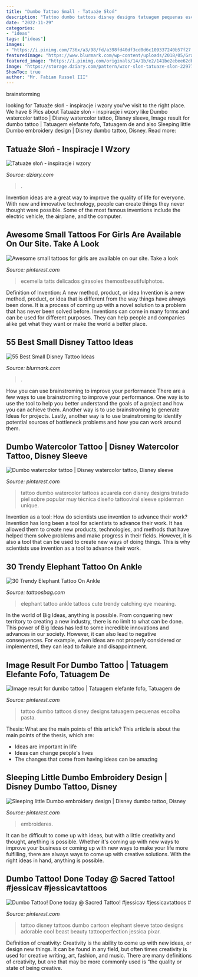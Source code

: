 ```yaml
---
title: "Dumbo Tattoo Small - Tatuaże Słoń"
description: "Tattoo dumbo tattoos disney designs tatuagem pequenas escolha pasta"
date: "2022-11-29"
categories:
- "ideas"
tags: ["ideas"]
images:
- "https://i.pinimg.com/736x/a3/98/fd/a398fd40df3cd0d6c109337240b57f27.jpg"
featuredImage: "https://www.blurmark.com/wp-content/uploads/2018/05/Graceful-Little-Lower-Leg-Tattoo.jpg"
featured_image: "https://i.pinimg.com/originals/14/1b/e2/141be2ebee62db5d527ec77069941363.jpg"
image: "https://storage.dziary.com/pattern/wzor-slon-tatuaze-slon-229778.jpg"
ShowToc: true
author: "Mr. Fabian Russel III"
---
```


 brainstorming

	

		
looking for Tatuaże słoń - inspiracje i wzory you've visit to the right place. We have 8 Pics about Tatuaże słoń - inspiracje i wzory like Dumbo watercolor tattoo | Disney watercolor tattoo, Disney sleeve, Image result for dumbo tattoo | Tatuagem elefante fofo, Tatuagem de and also Sleeping little Dumbo embroidery design | Disney dumbo tattoo, Disney. Read more:
		
    
## Tatuaże Słoń - Inspiracje I Wzory

<img loading=lazy src="https://storage.dziary.com/pattern/wzor-slon-tatuaze-slon-229778.jpg" onerror="this.onerror=null;this.src='https://tse3.mm.bing.net/th?id=OIP.aheB3yG8sYXBBU2hNuXhcgHaHa&amp;pid=15.1';" alt="Tatuaże słoń - inspiracje i wzory">

_Source: dziary.com_

>. 

	

Invention ideas are a great way to improve the quality of life for everyone. With new and innovative technology, people can create things they never thought were possible. Some of the most famous inventions include the electric vehicle, the airplane, and the computer.

    
## Awesome Small Tattoos For Girls Are Available On Our Site. Take A Look

<img loading=lazy src="https://i.pinimg.com/736x/67/05/65/67056530294aba916a7f7d0198af5bbe.jpg" onerror="this.onerror=null;this.src='https://tse4.mm.bing.net/th?id=OIP.GxZuBXpYIfkD2Jl0roAn7AHaHa&amp;pid=15.1';" alt="Awesome small tattoos for girls are available on our site. Take a look">

_Source: pinterest.com_

>ecemella tatts delicados girasoles themostbeautifulphotos. 

	

Definition of Invention: A new method, product, or idea
Invention is a new method, product, or idea that is different from the way things have always been done. It is a process of coming up with a novel solution to a problem that has never been solved before. Inventions can come in many forms and can be used for different purposes. They can help people and companies alike get what they want or make the world a better place.

    
## 55 Best Small Disney Tattoo Ideas

<img loading=lazy src="https://www.blurmark.com/wp-content/uploads/2018/05/Graceful-Little-Lower-Leg-Tattoo.jpg" onerror="this.onerror=null;this.src='https://tse1.mm.bing.net/th?id=OIP.2lKb8Aqc2fSL2njJnZaf0QHaKp&amp;pid=15.1';" alt="55 Best Small Disney Tattoo Ideas">

_Source: blurmark.com_

>. 

	

How you can use brainstroming to improve your performance
There are a few ways to use brainstroming to improve your performance. One way is to use the tool to help you better understand the goals of a project and how you can achieve them. Another way is to use brainstroming to generate Ideas for projects. Lastly, another way is to use brainstroming to identify potential sources of bottleneck problems and how you can work around them.

    
## Dumbo Watercolor Tattoo | Disney Watercolor Tattoo, Disney Sleeve

<img loading=lazy src="https://i.pinimg.com/originals/14/1b/e2/141be2ebee62db5d527ec77069941363.jpg" onerror="this.onerror=null;this.src='https://tse4.mm.bing.net/th?id=OIP.eEoz1syNEV3zzfK8E_2RHAHaJO&amp;pid=15.1';" alt="Dumbo watercolor tattoo | Disney watercolor tattoo, Disney sleeve">

_Source: pinterest.com_

>tattoo dumbo watercolor tattoos acuarela con disney designs tratado piel sobre popular muy técnica diseño tattooviral sleeve spiderman unique. 

	

Invention as a tool: How do scientists use invention to advance their work?
Invention has long been a tool for scientists to advance their work. It has allowed them to create new products, technologies, and methods that have helped them solve problems and make progress in their fields. However, it is also a tool that can be used to create new ways of doing things. This is why scientists use invention as a tool to advance their work.

    
## 30 Trendy Elephant Tattoo On Ankle

<img loading=lazy src="http://www.tattoosbag.com/wp-content/uploads/2016/10/Small-Two-Elephant-Tattoo-On-Ankle.jpg" onerror="this.onerror=null;this.src='https://tse1.mm.bing.net/th?id=OIP.a66yPN24A3oLu_xtLIDAhgHaHa&amp;pid=15.1';" alt="30 Trendy Elephant Tattoo On Ankle">

_Source: tattoosbag.com_

>elephant tattoo ankle tattoos cute trendy catching eye meaning. 

	

In the world of Big Ideas, anything is possible. From conquering new territory to creating a new industry, there is no limit to what can be done. This power of Big Ideas has led to some incredible innovations and advances in our society. However, it can also lead to negative consequences. For example, when ideas are not properly considered or implemented, they can lead to failure and disappointment.

    
## Image Result For Dumbo Tattoo | Tatuagem Elefante Fofo, Tatuagem De

<img loading=lazy src="https://i.pinimg.com/736x/a3/98/fd/a398fd40df3cd0d6c109337240b57f27.jpg" onerror="this.onerror=null;this.src='https://tse2.mm.bing.net/th?id=OIP.cPDu0Nm5DJXx_D25kk2w8wHaHZ&amp;pid=15.1';" alt="Image result for dumbo tattoo | Tatuagem elefante fofo, Tatuagem de">

_Source: pinterest.com_

>tattoo dumbo tattoos disney designs tatuagem pequenas escolha pasta. 

	

Thesis: What are the main points of this article?
This article is about the main points of the thesis, which are: 
- Ideas are important in life
- Ideas can change people's lives
- The changes that come from having ideas can be amazing

    
## Sleeping Little Dumbo Embroidery Design | Disney Dumbo Tattoo, Disney

<img loading=lazy src="https://i.pinimg.com/736x/67/7a/28/677a28a8e78fc95bdcc3adec83c9656a.jpg" onerror="this.onerror=null;this.src='https://tse2.mm.bing.net/th?id=OIP.o5hjxxX1bj5e7mBvdFvTkgHaEd&amp;pid=15.1';" alt="Sleeping little Dumbo embroidery design | Disney dumbo tattoo, Disney">

_Source: pinterest.com_

>embroideres. 

	

It can be difficult to come up with ideas, but with a little creativity and thought, anything is possible. Whether it's coming up with new ways to improve your business or coming up with new ways to make your life more fulfilling, there are always ways to come up with creative solutions. With the right ideas in hand, anything is possible.

    
## Dumbo Tattoo! Done Today @ Sacred Tattoo! #jessicav #jessicavtattoos #

<img loading=lazy src="https://i.pinimg.com/originals/9c/5f/17/9c5f1714482d56dd44f4b447d24c410f.jpg" onerror="this.onerror=null;this.src='https://tse2.mm.bing.net/th?id=OIP.WjwNUxzeg_FFe72i9oiGLQHaHa&amp;pid=15.1';" alt="Dumbo Tattoo! Done today @ Sacred Tattoo! #jessicav #jessicavtattoos #">

_Source: pinterest.com_

>tattoo disney tattoos dumbo cartoon elephant sleeve tatoo designs adorable cool beast beauty tattooperfection jessica pixar. 

	

Definition of creativity:
Creativity is the ability to come up with new ideas, or design new things. It can be found in any field, but often times creativity is used for creative writing, art, fashion, and music. There are many definitions of creativity, but one that may be more commonly used is “the quality or state of being creative.

